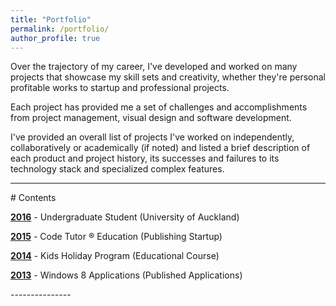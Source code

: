 ```yaml
---
title: "Portfolio"
permalink: /portfolio/
author_profile: true
---
```

Over the trajectory of my career, I've developed and worked on many projects that showcase my skill sets and creativity, whether they're personal profitable works to startup and professional projects. 

Each project has provided me a set of challenges and accomplishments from project management, visual design and software development.

I've provided an overall list of projects I've worked on independently, collaboratively or academically (if noted) and listed a brief description of each product and project history, its successes and failures to its technology stack and specialized complex features.

---------------
<p></p><p></p>
# Contents
<p></p>

**[2016](/portfolio/university-of-auckland/)** - Undergraduate Student (University of Auckland)

**[2015](/portfolio/code-tutor-education/)** - Code Tutor ® Education (Publishing Startup)

**[2014](/portfolio/kids-holiday-program/)** - Kids Holiday Program (Educational Course)

**[2013](/portfolio/windows-8-applications/)** - Windows 8 Applications (Published Applications)

<p></p><p></p>
---------------